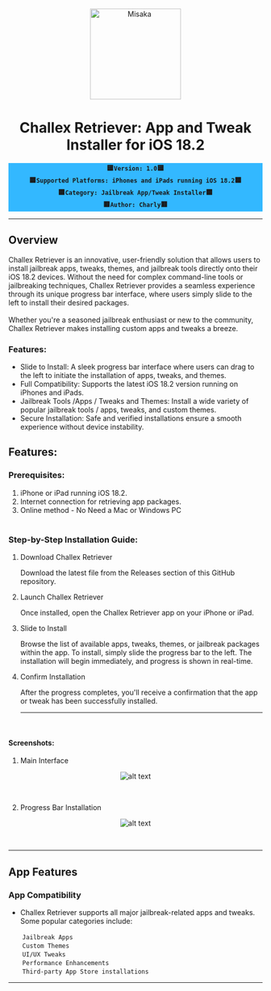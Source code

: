 <br>
<p align="center">
<img src="https://xookz.com/challex-images/challexlogo.png" alt="Misaka" height="180" width="180"/>
</p>
<h1 align="center">Challex Retriever: App and Tweak Installer for iOS 18.2</h1>


  
<div align="center" style= "background-color: #33b8ff;"><b>
  
🟨`Version: 1.0`🟨 <br> 🟩`Supported Platforms: iPhones and iPads running iOS 18.2`🟩 <br> 🟪`Category: Jailbreak App/Tweak Installer`🟪 <br> 🟥`Author: Charly`🟥
  
  </b></div>


<hr>

  <h2>Overview</h2>

Challex Retriever is an innovative, user-friendly solution that allows users to install jailbreak apps, tweaks, themes, and jailbreak tools directly onto their iOS 18.2 devices. Without the need for complex command-line tools or jailbreaking techniques, Challex Retriever provides a seamless experience through its unique progress bar interface, where users simply slide to the left to install their desired packages.<br><br>
Whether you're a seasoned jailbreak enthusiast or new to the community, Challex Retriever makes installing custom apps and tweaks a breeze.<br>

<h3>Features:</h3>

* Slide to Install: A sleek progress bar interface where users can drag to the left to initiate the installation of apps, tweaks, and themes.
* Full Compatibility: Supports the latest iOS 18.2 version running on iPhones and iPads.
* Jailbreak Tools /Apps / Tweaks and Themes: Install a wide variety of popular jailbreak tools / apps, tweaks, and custom themes.
* Secure Installation: Safe and verified installations ensure a smooth experience without device instability.<br>

<div>
  
<h2>Features:</h2>

<h3>Prerequisites:</h3>

1. iPhone or iPad running iOS 18.2.
2. Internet connection for retrieving app packages.
3. Online method - No Need a Mac or Windows PC<br><br>

<h3>Step-by-Step Installation Guide:</h3>

1. Download Challex Retriever

   Download the latest  file from the Releases section of this GitHub repository.

2. Launch Challex Retriever

   Once installed, open the Challex Retriever app on your iPhone or iPad.

3. Slide to Install

   Browse the list of available apps, tweaks, themes, or jailbreak packages within the app. To install, simply slide the progress bar to the left. The installation will begin immediately, and progress is shown in real-time.

4. Confirm Installation

   After the progress completes, you'll receive a confirmation that the app or tweak has been successfully installed.<br><hr><br>
   
</div>

   <h4><b>Screenshots:</b></h4>

1. Main Interface
   
<div align="center">

![alt text](https://xookz.com/challex-images/challex22.jpg "Logo Title Text 1")

</div><br>

2. Progress Bar Installation

<div align="center">

![alt text](https://xookz.com/challex-images/challex11.jpg "Logo Title Text 1")

</div><br><hr>

<h2>App Features</h2>

<h3>App Compatibility</h3>

- Challex Retriever supports all major jailbreak-related apps and tweaks. Some popular categories include:

&nbsp;&nbsp;&nbsp;&nbsp;&nbsp;&nbsp; `Jailbreak Apps`<br>
&nbsp;&nbsp;&nbsp;&nbsp;&nbsp;&nbsp;  `Custom Themes`<br>
&nbsp;&nbsp;&nbsp;&nbsp;&nbsp;&nbsp;  `UI/UX Tweaks`<br>
&nbsp;&nbsp;&nbsp;&nbsp;&nbsp;&nbsp;  `Performance Enhancements`<br>
&nbsp;&nbsp;&nbsp;&nbsp;&nbsp;&nbsp;  `Third-party App Store installations`<br>

<hr>





